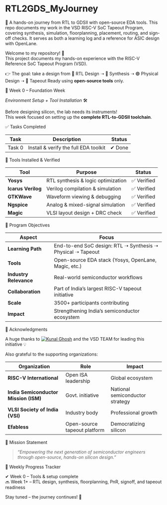 # RTL2GDS_MyJourney
🚀 A hands-on journey from RTL to GDSII with open-source EDA tools. This repo documents my work in the VSD RISC-V SoC Tapeout Program, covering synthesis, simulation, floorplanning, placement, routing, and sign-off checks. It serves as both a learning log and a reference for ASIC design with OpenLane.

Welcome to my repository! 🎉  
This project documents my hands-on experience with the RISC-V Reference SoC Tapeout Program (VSD).  

👉 The goal: take a design from 🔴 RTL Design ➝ 🔵 Synthesis ➝ 🟣 Physical Design ➝ 🎯 Tapeout Ready
 using **open-source tools** only.  


🌱 Week 0 – Foundation Week  

 *Environment Setup + Tool Installation* 🛠️  

Before designing silicon, the lab needs its instruments!  
This week focused on setting up the **complete RTL-to-GDSII toolchain**.  

✅ Tasks Completed  

| Task | Description | Status |
|------|-------------|--------|
| Task 0 | Install & verify the full EDA toolkit | ✔ Done |

🔧 Tools Installed & Verified  

| Tool | Purpose | Status |
|------|---------|--------|
| **Yosys** | RTL synthesis & logic optimization | ✅ Verified |
| **Icarus Verilog** | Verilog compilation & simulation | ✅ Verified |
| **GTKWave** | Waveform viewing & debugging | ✅ Verified |
| **Ngspice** | Analog & mixed-signal simulation | ✅ Verified |
| **Magic** | VLSI layout design + DRC check | ✅ Verified |



🎯 Program Objectives  

| Aspect | Focus |
|--------|-------|
| **Learning Path** | End-to-end SoC design: RTL ➝ Synthesis ➝ Physical ➝ Tapeout |
| **Tools** | Open-source EDA stack (Yosys, OpenLane, Magic, etc.) |
| **Industry Relevance** | Real-world semiconductor workflows |
| **Collaboration** | Part of India’s largest RISC-V tapeout initiative |
| **Scale** | 3500+ participants contributing |
| **Impact** | Strengthening India’s semiconductor ecosystem |



 🙏 Acknowledgments  

A huge thanks to [![Kunal Ghosh](https://img.shields.io/badge/GitHub-Kunal%20Ghosh-black?logo=github)](https://github.com/kunalghosh)
 and the VSD TEAM for leading this initiative 💡  

Also grateful to the supporting organizations:  

| Organization | Role | Impact |
|--------------|------|--------|
| **RISC-V International** | Open ISA leadership | Global ecosystem |
| **India Semiconductor Mission (ISM)** | Govt. initiative | National semiconductor strategy |
| **VLSI Society of India (VSI)** | Industry body | Professional growth |
| **Efabless** | Open-source tapeout platform | Democratizing silicon |


🚀 Mission Statement  

> *“Empowering the next generation of semiconductor engineers through open-source, hands-on silicon design.”*  


📅 Weekly Progress Tracker  

✔ Week 0 – Tools & setup complete  
🔜 Week 1+ – RTL design, synthesis, floorplanning, PnR, signoff, and tapeout readiness  

Stay tuned – the journey continues! 🌟  



